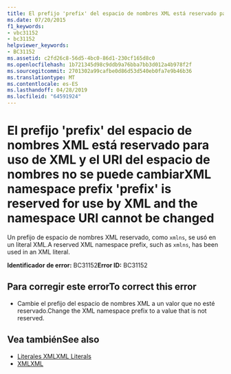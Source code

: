 ```yaml
---
title: El prefijo 'prefix' del espacio de nombres XML está reservado para uso de XML y el URI del espacio de nombres no se puede cambiar
ms.date: 07/20/2015
f1_keywords:
- vbc31152
- bc31152
helpviewer_keywords:
- BC31152
ms.assetid: c2fd26c8-56d5-4bc0-86d1-230cf165d8c0
ms.openlocfilehash: 1b721345d98c9ddb9a76bba7bb3d012a4b978f2f
ms.sourcegitcommit: 2701302a99cafbe0d86d53d540eb0fa7e9b46b36
ms.translationtype: MT
ms.contentlocale: es-ES
ms.lasthandoff: 04/28/2019
ms.locfileid: "64591924"
---
```

# <a name="xml-namespace-prefix-prefix-is-reserved-for-use-by-xml-and-the-namespace-uri-cannot-be-changed"></a><span data-ttu-id="a0458-102">El prefijo 'prefix' del espacio de nombres XML está reservado para uso de XML y el URI del espacio de nombres no se puede cambiar</span><span class="sxs-lookup"><span data-stu-id="a0458-102">XML namespace prefix 'prefix' is reserved for use by XML and the namespace URI cannot be changed</span></span>
<span data-ttu-id="a0458-103">Un prefijo de espacio de nombres XML reservado, como `xmlns`, se usó en un literal XML.</span><span class="sxs-lookup"><span data-stu-id="a0458-103">A reserved XML namespace prefix, such as `xmlns`, has been used in an XML literal.</span></span>  
  
 <span data-ttu-id="a0458-104">**Identificador de error:** BC31152</span><span class="sxs-lookup"><span data-stu-id="a0458-104">**Error ID:** BC31152</span></span>  
  
## <a name="to-correct-this-error"></a><span data-ttu-id="a0458-105">Para corregir este error</span><span class="sxs-lookup"><span data-stu-id="a0458-105">To correct this error</span></span>  
  
- <span data-ttu-id="a0458-106">Cambie el prefijo del espacio de nombres XML a un valor que no esté reservado.</span><span class="sxs-lookup"><span data-stu-id="a0458-106">Change the XML namespace prefix to a value that is not reserved.</span></span>  
  
## <a name="see-also"></a><span data-ttu-id="a0458-107">Vea también</span><span class="sxs-lookup"><span data-stu-id="a0458-107">See also</span></span>

- [<span data-ttu-id="a0458-108">Literales XML</span><span class="sxs-lookup"><span data-stu-id="a0458-108">XML Literals</span></span>](../../visual-basic/language-reference/xml-literals/index.md)
- [<span data-ttu-id="a0458-109">XML</span><span class="sxs-lookup"><span data-stu-id="a0458-109">XML</span></span>](../../visual-basic/programming-guide/language-features/xml/index.md)
